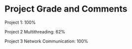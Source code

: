 # Project Grade and Comments

Project 1: 100%

Project 2 Multithreading: 62%

Project 3 Network Communication: 100%
